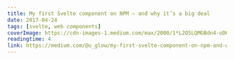 ```yaml
---
title: My first Svelte component on NPM — and why it’s a big deal
date: 2017-04-24
tags: [svelte, web components]
coverImage: https://cdn-images-1.medium.com/max/2000/1*L2Q5LQMGBdn4-oDKs7897Q.jpeg
readingtime: 4
link: https://medium.com/@u_glow/my-first-svelte-component-on-npm-and-why-its-a-big-deal-c4568f52de97
---
```

